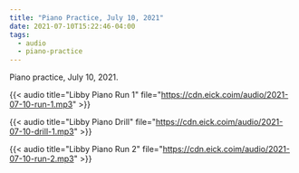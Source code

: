 ```yaml
---
title: "Piano Practice, July 10, 2021"
date: 2021-07-10T15:22:46-04:00
tags: 
  - audio
  - piano-practice
---
```

Piano practice, July 10, 2021.

{{< audio title="Libby Piano Run 1" file="https://cdn.eick.coim/audio/2021-07-10-run-1.mp3" >}}

{{< audio title="Libby Piano Drill" file="https://cdn.eick.coim/audio/2021-07-10-drill-1.mp3" >}}

{{< audio title="Libby Piano Run 2" file="https://cdn.eick.coim/audio/2021-07-10-run-2.mp3" >}}

